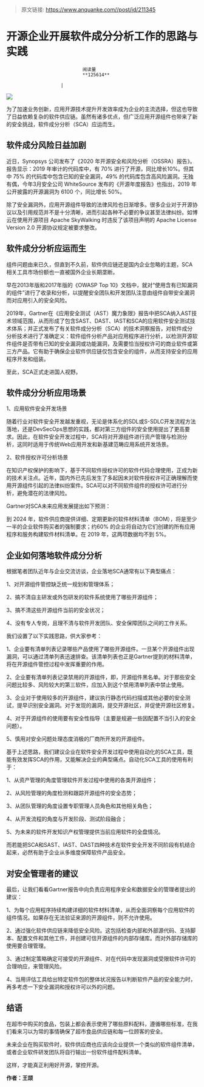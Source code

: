 > 原文链接: https://www.anquanke.com//post/id/211345 


# 开源企业开展软件成分分析工作的思路与实践


                                阅读量   
                                **125614**
                            
                        |
                        
                                                                                    



[![](https://p0.ssl.qhimg.com/t01fd47eef64dc2f227.png)](https://p0.ssl.qhimg.com/t01fd47eef64dc2f227.png)



为了加速业务创新，应用开源技术提升开发效率成为企业的主流选择，但这也导致了日益依赖复杂的软件供应链。虽然有诸多优点，但广泛应用开源组件也带来了新的安全挑战，软件成分分析（SCA）应运而生。



## 软件成分风险日益加剧

近日，Synopsys 公司发布了《2020 年开源安全和风险分析（OSSRA）报告》。报告显示：2019 年审计的代码库中，有 70% 进行了开源，同比增长10%。但其中 75% 的代码库中包含已知的安全漏洞，49% 的代码库包含高风险漏洞。无独有偶，今年3月安全公司 WhiteSource 发布的《开源年度报告》也指出，2019 年公开披露的开源漏洞为 6100 个，同比增长 50%。

除了安全漏洞外，应用开源组件导致的法律风险也日渐增多。很多企业对于开源协议以及引用规范并不是十分清晰，进而引起各种不必要的争议甚至法律纠纷。如博云在使用开源项目 Apache SkyWalking 时违反了该项目声明的 Apache License Version 2.0 开源协议规定被要求整改。



## 软件成分分析应运而生

组件问题由来已久，但直到不久前，软件供应链还是国内企业忽略的主题，SCA相关工具市场份额也一直被国外企业长期垄断。

早在2013年版和2017年版的《OWASP Top 10》文档中，就对“使用含有已知漏洞的组件”进行了收录和分析，以提醒安全团队和开发团队注意由组件自带安全漏洞而对应用引入的安全风险。

2019年，Gartner在《应用安全测试（AST）魔力象限》报告中把SCA纳入AST技术领域范围，从而形成了包含SAST、DAST、IAST和SCA的应用软件安全测试技术体系；并正式发布了有关软件成分分析（SCA）的技术洞察报告，对软件成分分析技术进行了准确定义：软件组件分析产品对应用程序进行分析，以检测开源软件组件是否带有已知的安全漏洞或功能漏洞，及需要恰当授权许可的商业软件或第三方产品。它有助于确保企业软件供应链仅包含安全的组件，从而支持安全的应用程序开发和组装。

至此，SCA正式走进国人视野。



## 软件成分分析应用场景

1、应用软件安全开发场景

随着行业对软件安全开发越发重视，无论是体系化的SDL或S-SDLC开发流程方法落地，还是DevSecOps思想的实践，都对第三方组件的安全使用提出了更高要求。因此，在软件安全开发过程中，SCA将对开源组件进行资产管理与检测分析，这同时适用于传统Web应用开发和新基建范畴应用系统开发场景。

2、软件授权许可分析场景

在知识产权保护的影响下，基于不同软件授权许可的软件代码合理使用，正成为新的技术关注点。近年，国内外已先后发生了多起因未对软件授权许可正确理解而使用开源组件引起的法律纠纷案件。SCA可以对不同软件组件的授权许可进行分析，避免潜在的法律风险。

Gartner对SCA未来应用发展提出如下预测：

到 2024 年，软件供应商提供详细、定期更新的软件材料清单（BOM），将是至少一半的企业软件购买者的强制要求；约60% 的企业将自动为它们创建的所有应用程序和服务构建软件材料清单。在 2019 年，这两项数据均不到 5%。



## 企业如何落地软件成分分析

根据笔者团队近年与企业交流访谈，企业落地SCA通常有以下典型痛点：

1、对开源组件管控缺乏统一规划和管理体系；

2、搞不清自主研发或外包研发的软件系统使用了哪些开源组件；

3、搞不清这些开源组件当前的安全状况；

4、没有专人专岗，且理不清与软件开发团队、安全保障团队之间的工作关系。

我们设置了以下实践思路，供大家参考：

1、企业要有清单列表记录哪些产品使用了哪些开源组件。一旦某个开源组件出现漏洞，可以通过清单列表迅速排查。该清单列表也正是Gartner提到的材料清单，将在开源组件管控过程中发挥重要的作用。

2、企业要有清单列表记录禁用的开源组件，即，开源组件黑名单。对于那些安全问题比较多、风险较大的第三软件，应加入到这个禁用清单列表中禁止使用。

3、企业对于使用较多的开源组件，建议执行静态代码扫描或其他必要的安全测试，提早识别安全漏洞。对于发现的漏洞，提交开源社区，并促使开源社区修复。

4、对于开源组件的使用要有安全性指导（主要是规避一些因配置不当引入的安全问题）。

5、慎用对安全问题处理态度消极的厂商所开发的开源组件。

基于上述思路，我们建议企业在软件安全开发过程中使用自动化的SCA工具，既能有效发挥SCA的作用，又能解决企业的典型痛点。自动化SCA工具的使用有利于：

1、从资产管理的角度管理软件开发过程中使用的各类开源组件；

2、从风险管理的角度检测和跟踪开源组件的安全态势；

3、从团队管理的角度设置专职管理人员角色和其他相关角色；

4、从开发流程的角度与开发阶段、测试阶段融合；

5、为未来的软件开发知识产权管理提供当前应用软件的全盘情况。

而若能把SCA和SAST、IAST、DAST四种技术在软件安全开发不同阶段有机结合起来，必然有助于企业从多维度保障软件产品安全。



## 对安全管理者的建议

最后，让我们看看Gartner报告中向负责应用程序安全和数据安全的管理者提出的建议：

1、为每个应用程序持续构建详细的软件材料清单，从而全面洞察每个应用软件的组件情况。如果存在无法验证来源的开源组件，则不允许使用。

2、通过强化软件供应链来降低安全风险。这包括检查内部和外部源代码、支持脚本、配置文件和其他工件，并创建可信开源组件的内部存储库。而对外部存储库的使用要合理管理。

3、通过制定策略确定可接受的开源组件、对在代码中发现漏洞或受限软件许可的合理响应，来管理风险。

4、当用评估工具给出特定软件包的整体状况报告以判断软件产品的安全能力时，再多考虑一下安全漏洞和授权许可以外的问题。



## 结语

在超市中购买的食品，包装上都会表示使用了哪些原料配料，遵循哪些标准，在我们看来习以为常的事情确保了超市食品供应链和每一位顾客的安全。

未来企业在购买软件时，软件供应商也应该向企业提供一个类似的软件组件清单，或者企业软件研发团队将自行输出一份软件组件配料清单。

这样，才能真正利用好开源，掌控开源。

**作者：王颉**
